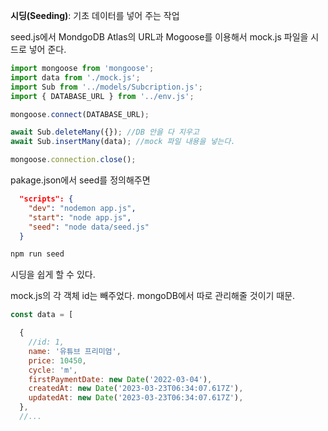 
**시딩(Seeding)**: 기초 데이터를 넣어 주는 작업

seed.js에서 MondgoDB Atlas의 URL과 Mogoose를 이용해서 
mock.js 파일을 시드로 넣어 준다.
```js
import mongoose from 'mongoose';
import data from './mock.js';
import Sub from '../models/Subcription.js';
import { DATABASE_URL } from '../env.js';

mongoose.connect(DATABASE_URL);

await Sub.deleteMany({}); //DB 안을 다 지우고
await Sub.insertMany(data); //mock 파일 내용을 넣는다.

mongoose.connection.close();
```

pakage.json에서 seed를 정의해주면
```json
  "scripts": {
    "dev": "nodemon app.js",
    "start": "node app.js",
    "seed": "node data/seed.js"
  }
```

```bash
npm run seed
```
시딩을 쉽게 할 수 있다.

mock.js의 각 객체 id는 빼주었다. mongoDB에서 따로 관리해줄 것이기 때문.
```js
const data = [

  {
	//id: 1,
    name: '유튜브 프리미엄',
    price: 10450,
    cycle: 'm',
    firstPaymentDate: new Date('2022-03-04'),
    createdAt: new Date('2023-03-23T06:34:07.617Z'),
    updatedAt: new Date('2023-03-23T06:34:07.617Z'),
  },
  //...
```